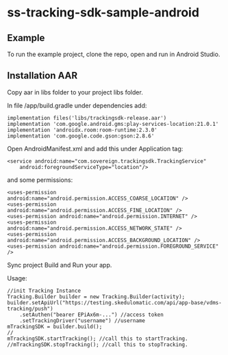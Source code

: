 # ss-tracking-sdk-sample-android

## Example
To run the example project, clone the repo, open and run in Android Studio.

## Installation AAR
Copy aar in libs folder to your project libs folder.

In file /app/build.gradle under dependencies add:

    implementation files('libs/trackingsdk-release.aar')
    implementation 'com.google.android.gms:play-services-location:21.0.1'
    implementation 'androidx.room:room-runtime:2.3.0'
    implementation 'com.google.code.gson:gson:2.8.6'
    
Open AndroidManifest.xml and add this under Application tag:

    <service android:name="com.sovereign.trackingsdk.TrackingService"
        android:foregroundServiceType="location"/>
        
and some permissions:

    <uses-permission android:name="android.permission.ACCESS_COARSE_LOCATION" />
    <uses-permission android:name="android.permission.ACCESS_FINE_LOCATION" />
    <uses-permission android:name="android.permission.INTERNET" />
    <uses-permission android:name="android.permission.ACCESS_NETWORK_STATE" />
    <uses-permission android:name="android.permission.ACCESS_BACKGROUND_LOCATION" />
    <uses-permission android:name="android.permission.FOREGROUND_SERVICE" />

Sync project
Build and Run your app.

Usage:

    //init Tracking Instance
    Tracking.Builder builder = new Tracking.Builder(activity);
    builder.setApiUrl("https://testing.skedulomatic.com/api/app-base/vdms-tracking/push")
        .setAuthen("bearer EPiAx6m-...") //access token
        .setTrackingDriver("username") //username
    mTrackingSDK = builder.build();
    //
    mTrackingSDK.startTracking(); //call this to startTracking.
    //mTrackingSDK.stopTracking(); //call this to stopTracking.
